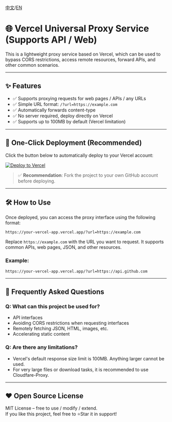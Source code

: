[中文](https://github.com/fssxg/Vercel-Proxy/blob/main/README_%E4%B8%AD%E6%96%87.md)/[EN](https://github.com/fssxg/Vercel-Proxy/blob/main/README.md)

# 🌐 Vercel Universal Proxy Service (Supports API / Web)

This is a lightweight proxy service based on Vercel, which can be used to bypass CORS restrictions, access remote resources, forward APIs, and other common scenarios.

---

## ✨ Features

- ✅ Supports proxying requests for web pages / APIs / any URLs  
- ✅ Simple URL format: `/?url=https://example.com`  
- ✅ Automatically forwards content-type  
- ✅ No server required, deploy directly on Vercel  
- ✅ Supports up to 100MB by default (Vercel limitation)  

---

## 🚀 One-Click Deployment (Recommended)

Click the button below to automatically deploy to your Vercel account:

[![Deploy to Vercel](https://vercel.com/button)](https://vercel.com/new/import?s=https://github.com/fssxg/vercel-proxy)

> ✅ **Recommendation**: Fork the project to your own GitHub account before deploying.

---

## 🛠 How to Use

Once deployed, you can access the proxy interface using the following format:

```
https://your-vercel-app.vercel.app/?url=https://example.com
```

Replace `https://example.com` with the URL you want to request. It supports common APIs, web pages, JSON, and other resources.

### Example:

```
https://your-vercel-app.vercel.app/?url=https://api.github.com
```

---

## 🧠 Frequently Asked Questions

### Q: What can this project be used for?

- API interfaces  
- Avoiding CORS restrictions when requesting interfaces  
- Remotely fetching JSON, HTML, images, etc.  
- Accelerating static content  

### Q: Are there any limitations?

- Vercel's default response size limit is 100MB. Anything larger cannot be used.  
- For very large files or download tasks, it is recommended to use Cloudfare-Proxy.

---

## ❤️ Open Source License

MIT License – free to use / modify / extend.  
If you like this project, feel free to ⭐Star it in support!
